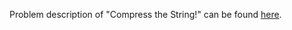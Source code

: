 Problem description of "Compress the String!" can be found [here](https://www.hackerrank.com/challenges/compress-the-string/problem?isFullScreen=true).